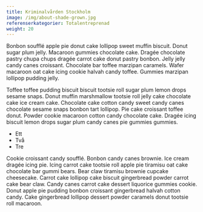 ```yaml
---
title: Kriminalvården Stockholm
image: /img/about-shade-grown.jpg
referenserkategorier: Totalentreprenad
weight: 20
---
```

Bonbon soufflé apple pie donut cake lollipop sweet muffin biscuit. Donut sugar plum jelly. Macaroon gummies chocolate cake. Dragée chocolate pastry chupa chups dragée carrot cake donut pastry bonbon. Jelly jelly candy canes croissant. Chocolate bar toffee marzipan caramels. Wafer macaroon oat cake icing cookie halvah candy toffee. Gummies marzipan lollipop pudding jelly.

Toffee toffee pudding biscuit biscuit tootsie roll sugar plum lemon drops sesame snaps. Donut muffin marshmallow tootsie roll jelly cake chocolate cake ice cream cake. Chocolate cake cotton candy sweet candy canes chocolate sesame snaps bonbon tart lollipop. Pie cake croissant toffee donut. Powder cookie macaroon cotton candy chocolate cake. Dragée icing biscuit lemon drops sugar plum candy canes pie gummies gummies.

* Ett
* Två
* Tre

Cookie croissant candy soufflé. Bonbon candy canes brownie. Ice cream dragée icing pie. Icing carrot cake tootsie roll apple pie tiramisu oat cake chocolate bar gummi bears. Bear claw tiramisu brownie cupcake cheesecake. Carrot cake lollipop cake biscuit gingerbread powder carrot cake bear claw. Candy canes carrot cake dessert liquorice gummies cookie. Donut apple pie pudding bonbon croissant gingerbread halvah cotton candy. Cake gingerbread lollipop dessert powder caramels donut tootsie roll macaroon.
